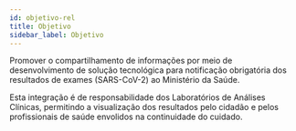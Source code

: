 ```yaml
---
id: objetivo-rel
title: Objetivo
sidebar_label: Objetivo
---
```


Promover o compartilhamento de informações por meio de desenvolvimento de
solução tecnológica para notificação obrigatória dos resultados de exames
(SARS-CoV-2) ao Ministério da Saúde.

Esta integração é de responsabilidade dos Laboratórios de Análises Clínicas, permitindo a visualização dos resultados pelo cidadão e pelos profissionais de
saúde envolidos na continuidade do cuidado.
